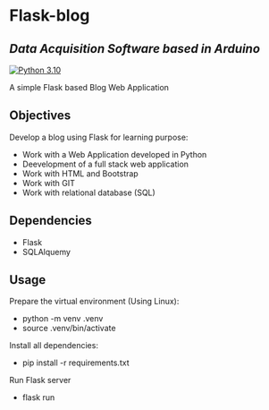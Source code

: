 # Flask-blog

## _Data Acquisition Software based in Arduino_
[![Python 3.10](https://img.shields.io/badge/python-3.10-blue.svg)](https://www.python.org/downloads/release/python-3100/)

A simple Flask based Blog Web Application


## Objectives

Develop a blog using Flask for learning purpose:

* Work with a Web Application developed in Python
* Deevelopment of a full stack web application
* Work with HTML and Bootstrap
* Work with GIT
* Work with relational database (SQL)

## Dependencies

* Flask
* SQLAlquemy

## Usage

Prepare the virtual environment (Using Linux):

- python -m venv .venv
- source .venv/bin/activate

Install all dependencies:

- pip install -r requirements.txt

Run Flask server

- flask run